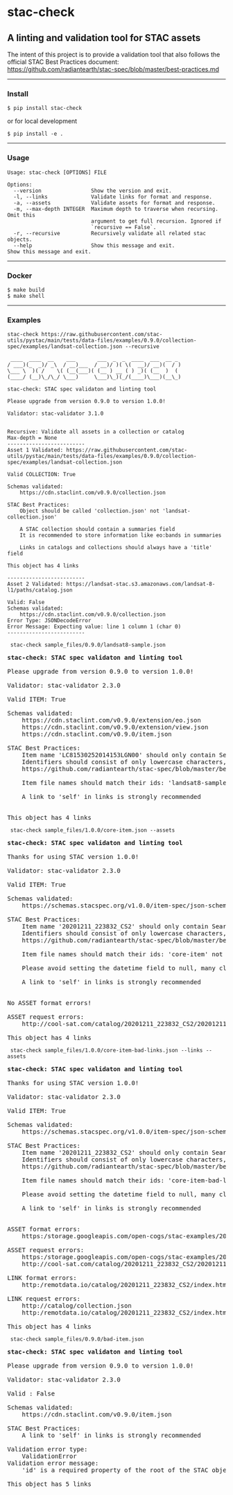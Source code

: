# stac-check
## A linting and validation tool for STAC assets

The intent of this project is to provide a validation tool that also follows the official STAC Best Practices document: https://github.com/radiantearth/stac-spec/blob/master/best-practices.md   

---
### Install
`$ pip install stac-check`   
  
or for local development   

`$ pip install -e .` 

---
### Usage
```
Usage: stac-check [OPTIONS] FILE

Options:
  --version                Show the version and exit.
  -l, --links              Validate links for format and response.
  -a, --assets             Validate assets for format and response.
  -m, --max-depth INTEGER  Maximum depth to traverse when recursing. Omit this
                           argument to get full recursion. Ignored if
                           `recursive == False`.
  -r, --recursive          Recursively validate all related stac objects.
  --help                   Show this message and exit.               Show this message and exit.
```
---
### Docker  

```
$ make build  
$ make shell
```
---
### Examples
    
``` stac-check https://raw.githubusercontent.com/stac-utils/pystac/main/tests/data-files/examples/0.9.0/collection-spec/examples/landsat-collection.json --recursive ```
```
 ____  ____  __    ___       ___  _  _  ____  ___  __ _ 
/ ___)(_  _)/ _\  / __)___  / __)/ )( \(  __)/ __)(  / )
\___ \  )( /    \( (__(___)( (__ ) __ ( ) _)( (__  )  ( 
(____/ (__)\_/\_/ \___)     \___)\_)(_/(____)\___)(__\_)
    
stac-check: STAC spec validaton and linting tool

Please upgrade from version 0.9.0 to version 1.0.0!

Validator: stac-validator 3.1.0


Recursive: Validate all assets in a collection or catalog
Max-depth = None
-------------------------
Asset 1 Validated: https://raw.githubusercontent.com/stac-utils/pystac/main/tests/data-files/examples/0.9.0/collection-spec/examples/landsat-collection.json

Valid COLLECTION: True

Schemas validated: 
    https://cdn.staclint.com/v0.9.0/collection.json

STAC Best Practices: 
    Object should be called 'collection.json' not 'landsat-collection.json'

    A STAC collection should contain a summaries field
    It is recommended to store information like eo:bands in summaries

    Links in catalogs and collections should always have a 'title' field

This object has 4 links

-------------------------
Asset 2 Validated: https://landsat-stac.s3.amazonaws.com/landsat-8-l1/paths/catalog.json

Valid: False
Schemas validated: 
    https://cdn.staclint.com/v0.9.0/collection.json
Error Type: JSONDecodeError
Error Message: Expecting value: line 1 column 1 (char 0)
-------------------------
```

``` stac-check sample_files/0.9.0/landsat8-sample.json```

<pre><b>stac-check: STAC spec validaton and linting tool</b>

Please upgrade from version 0.9.0 to version 1.0.0!

Validator: stac-validator 2.3.0

Valid ITEM: True

Schemas validated: 
    https://cdn.staclint.com/v0.9.0/extension/eo.json
    https://cdn.staclint.com/v0.9.0/extension/view.json
    https://cdn.staclint.com/v0.9.0/item.json

STAC Best Practices: 
    Item name 'LC81530252014153LGN00' should only contain Searchable identifiers
    Identifiers should consist of only lowercase characters, numbers, '_', and '-'
    https://github.com/radiantearth/stac-spec/blob/master/best-practices.md#searchable-identifiers

    Item file names should match their ids: 'landsat8-sample' not equal to 'LC81530252014153LGN00

    A link to 'self' in links is strongly recommended


This object has 4 links
</pre>

``` stac-check sample_files/1.0.0/core-item.json --assets```    
<pre>
<b>stac-check: STAC spec validaton and linting tool</b>

Thanks for using STAC version 1.0.0!

Validator: stac-validator 2.3.0

Valid ITEM: True

Schemas validated: 
    https://schemas.stacspec.org/v1.0.0/item-spec/json-schema/item.json

STAC Best Practices: 
    Item name '20201211_223832_CS2' should only contain Searchable identifiers
    Identifiers should consist of only lowercase characters, numbers, '_', and '-'
    https://github.com/radiantearth/stac-spec/blob/master/best-practices.md#searchable-identifiers

    Item file names should match their ids: 'core-item' not equal to '20201211_223832_CS2

    Please avoid setting the datetime field to null, many clients search on this field

    A link to 'self' in links is strongly recommended


No ASSET format errors!

ASSET request errors: 
    http://cool-sat.com/catalog/20201211_223832_CS2/20201211_223832_CS2.EPH

This object has 4 links
</pre>


   
``` stac-check sample_files/1.0.0/core-item-bad-links.json --links --assets```    
<pre>
<b>stac-check: STAC spec validaton and linting tool</b>

Thanks for using STAC version 1.0.0!

Validator: stac-validator 2.3.0

Valid ITEM: True

Schemas validated: 
    https://schemas.stacspec.org/v1.0.0/item-spec/json-schema/item.json

STAC Best Practices: 
    Item name '20201211_223832_CS2' should only contain Searchable identifiers
    Identifiers should consist of only lowercase characters, numbers, '_', and '-'
    https://github.com/radiantearth/stac-spec/blob/master/best-practices.md#searchable-identifiers

    Item file names should match their ids: 'core-item-bad-links' not equal to '20201211_223832_CS2

    Please avoid setting the datetime field to null, many clients search on this field

    A link to 'self' in links is strongly recommended


ASSET format errors: 
    https:/storage.googleapis.com/open-cogs/stac-examples/20201211_223832_CS2.jpg

ASSET request errors: 
    https:/storage.googleapis.com/open-cogs/stac-examples/20201211_223832_CS2.jpg
    http://cool-sat.com/catalog/20201211_223832_CS2/20201211_223832_CS2.EPH

LINK format errors: 
    http:/remotdata.io/catalog/20201211_223832_CS2/index.html

LINK request errors: 
    http://catalog/collection.json
    http:/remotdata.io/catalog/20201211_223832_CS2/index.html

This object has 4 links
</pre>
  
``` stac-check sample_files/0.9.0/bad-item.json```    
<pre>
<b>stac-check: STAC spec validaton and linting tool</b>

Please upgrade from version 0.9.0 to version 1.0.0!

Validator: stac-validator 2.3.0

Valid : False

Schemas validated: 
    https://cdn.staclint.com/v0.9.0/item.json

STAC Best Practices: 
    A link to 'self' in links is strongly recommended

Validation error type: 
    ValidationError
Validation error message: 
    'id' is a required property of the root of the STAC object

This object has 5 links
</pre>